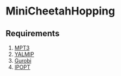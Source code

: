 # MiniCheetahHopping

## Requirements
1. [MPT3](https://www.mpt3.org/Main/Installation)
2. [YALMIP](https://yalmip.github.io/tutorial/installation/)
3. [Gurobi](https://www.gurobi.com/)
4. [IPOPT](https://coin-or.github.io/Ipopt/INSTALL.html)

